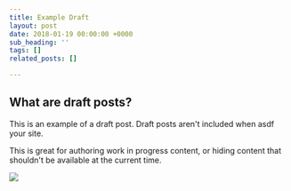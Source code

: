 ```yaml
---
title: Example Draft
layout: post
date: 2018-01-19 00:00:00 +0000
sub_heading: ''
tags: []
related_posts: []

---
```

## What are draft posts?

This is an example of a draft post. Draft posts aren't included when asdf your site.

This is great for authoring work in progress content, or hiding content that shouldn't be available at the current time.

![](/uploads/2018/02/17/building.jpg)